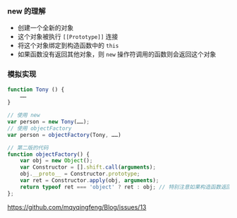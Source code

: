 ### new 的理解

- 创建一个全新的对象
- 这个对象被执行 `[[Prototype]]` 连接
- 将这个对象绑定到构造函数中的 `this`
- 如果函数没有返回其他对象，则 `new` 操作符调用的函数则会返回这个对象

### 模拟实现

```js
function Tony () {
    ……
}

// 使用 new
var person = new Tony(……);
// 使用 objectFactory
var person = objectFactory(Tony, ……)
```

```js
// 第二版的代码
function objectFactory() {
    var obj = new Object();
    var Constructor = [].shift.call(arguments);
    obj.__proto__ = Constructor.prototype;
    var ret = Constructor.apply(obj, arguments);
    return typeof ret === 'object' ? ret : obj; // 特别注意如果构造函数返回是一个对象，我们就返回这个对象。
};
```



<https://github.com/mqyqingfeng/Blog/issues/13>

